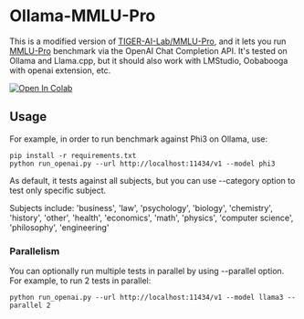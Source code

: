 # Ollama-MMLU-Pro

This is a modified version of [TIGER-AI-Lab/MMLU-Pro](https://github.com/TIGER-AI-Lab/MMLU-Pro), and it lets you run [MMLU-Pro](https://huggingface.co/datasets/TIGER-Lab/MMLU-Pro) benchmark via the OpenAI Chat Completion API. It's tested on Ollama and Llama.cpp, but it should also work with LMStudio, Oobabooga with openai extension,  etc.

<a href="https://colab.research.google.com/github/chigkim/Ollama-MMLU-Pro/blob/main/Ollama_MMLU_Pro.ipynb" target="_parent"><img src="https://colab.research.google.com/assets/colab-badge.svg" alt="Open In Colab"/></a>

## Usage

For example, in order to run benchmark against Phi3 on Ollama, use:

```shell
pip install -r requirements.txt
python run_openai.py --url http://localhost:11434/v1 --model phi3
```

As default, it tests against all subjects, but you can use --category option to test only specific subject.

Subjects include: 'business', 'law', 'psychology', 'biology', 'chemistry', 'history', 'other', 'health', 'economics', 'math', 'physics', 'computer science', 'philosophy', 'engineering'

### Parallelism

You can optionally run multiple tests in parallel by using --parallel option. For example, to run 2 tests in parallel:

```shell
python run_openai.py --url http://localhost:11434/v1 --model llama3 --parallel 2
```
